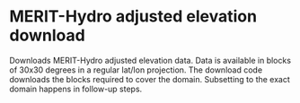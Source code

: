 # MERIT-Hydro adjusted elevation download
Downloads MERIT-Hydro adjusted elevation data. Data is available in blocks of 30x30 degrees in a regular lat/lon projection. The download code downloads the blocks required to cover the domain. Subsetting to the exact domain happens in follow-up steps.
